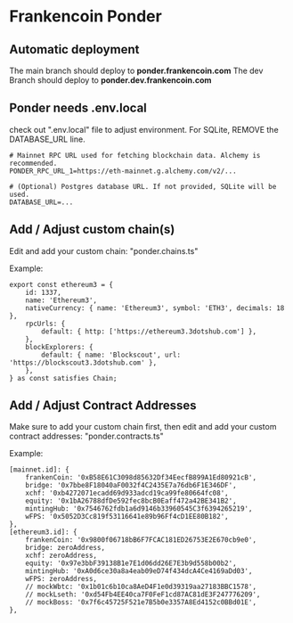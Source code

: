 # Frankencoin Ponder

## Automatic deployment

The main branch should deploy to **ponder.frankencoin.com**
The dev Branch should deploy to **ponder.dev.frankencoin.com**

## Ponder needs .env.local

check out ".env.local" file to adjust environment.
For SQLite, REMOVE the DATABASE_URL line.

```
# Mainnet RPC URL used for fetching blockchain data. Alchemy is recommended.
PONDER_RPC_URL_1=https://eth-mainnet.g.alchemy.com/v2/...

# (Optional) Postgres database URL. If not provided, SQLite will be used.
DATABASE_URL=...
```

## Add / Adjust custom chain(s)

Edit and add your custom chain: "ponder.chains.ts"

Example:

```
export const ethereum3 = {
	id: 1337,
	name: 'Ethereum3',
	nativeCurrency: { name: 'Ethereum3', symbol: 'ETH3', decimals: 18 },
	rpcUrls: {
		default: { http: ['https://ethereum3.3dotshub.com'] },
	},
	blockExplorers: {
		default: { name: 'Blockscout', url: 'https://blockscout3.3dotshub.com' },
	},
} as const satisfies Chain;
```

## Add / Adjust Contract Addresses

Make sure to add your custom chain first, then edit and add your custom contract addresses: "ponder.contracts.ts"

Example:

```
[mainnet.id]: {
    frankenCoin: '0xB58E61C3098d85632Df34EecfB899A1Ed80921cB',
    bridge: '0x7bbe8F18040aF0032f4C2435E7a76db6F1E346DF',
    xchf: '0xb4272071ecadd69d933adcd19ca99fe80664fc08',
    equity: '0x1bA26788dfDe592fec8bcB0Eaff472a42BE341B2',
    mintingHub: '0x7546762fdb1a6d9146b33960545C3f6394265219',
    wFPS: '0x5052D3Cc819f53116641e89b96Ff4cD1EE80B182',
},
[ethereum3.id]: {
    frankenCoin: '0x9800f06718bB6F7FCAC181ED26753E2E670cb9e0',
    bridge: zeroAddress,
    xchf: zeroAddress,
    equity: '0x97e3bbF39138B1e7E1d06dd26E7E3b9d558b00b2',
    mintingHub: '0xA0d6ce30a8a4eab09eD74f434dcA4Ce4169aDd03',
    wFPS: zeroAddress,
    // mockWbtc: '0x1b01c6b10ca8AeD4F1e0d39319aa27183BBC1578',
    // mockLseth: '0xd54Fb4EE40ca7F0FeF1cd87AC81dE3F247776209',
    // mockBoss: '0x7f6c45725F521e7B5b0e3357A8Ed4152c0BBd01E',
},
```
